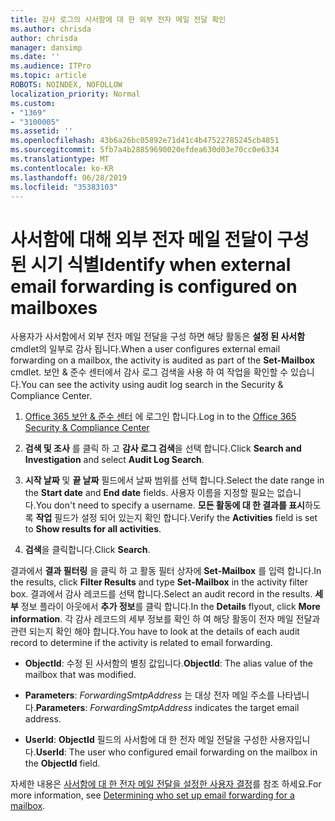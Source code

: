 ```yaml
---
title: 감사 로그의 사서함에 대 한 외부 전자 메일 전달 확인
ms.author: chrisda
author: chrisda
manager: dansimp
ms.date: ''
ms.audience: ITPro
ms.topic: article
ROBOTS: NOINDEX, NOFOLLOW
localization_priority: Normal
ms.custom:
- "1369"
- "3100005"
ms.assetid: ''
ms.openlocfilehash: 43b6a26bc05892e71d41c4b47522785245cb4851
ms.sourcegitcommit: 5fb7a4b28859690020efdea630d03e70cc0e6334
ms.translationtype: MT
ms.contentlocale: ko-KR
ms.lasthandoff: 06/28/2019
ms.locfileid: "35383103"
---
```

# <a name="identify-when-external-email-forwarding-is-configured-on-mailboxes"></a><span data-ttu-id="642da-102">사서함에 대해 외부 전자 메일 전달이 구성 된 시기 식별</span><span class="sxs-lookup"><span data-stu-id="642da-102">Identify when external email forwarding is configured on mailboxes</span></span>

<span data-ttu-id="642da-103">사용자가 사서함에서 외부 전자 메일 전달을 구성 하면 해당 활동은 **설정 된 사서함** cmdlet의 일부로 감사 됩니다.</span><span class="sxs-lookup"><span data-stu-id="642da-103">When a user configures external email forwarding on a mailbox, the activity is audited as part of the **Set-Mailbox** cmdlet.</span></span> <span data-ttu-id="642da-104">보안 & 준수 센터에서 감사 로그 검색을 사용 하 여 작업을 확인할 수 있습니다.</span><span class="sxs-lookup"><span data-stu-id="642da-104">You can see the activity using audit log search in the Security & Compliance Center.</span></span>

1. <span data-ttu-id="642da-105">[Office 365 보안 & 준수 센터](https://protection.office.com/) 에 로그인 합니다.</span><span class="sxs-lookup"><span data-stu-id="642da-105">Log in to the [Office 365 Security & Compliance Center](https://protection.office.com/)</span></span>

2. <span data-ttu-id="642da-106">**검색 및 조사** 를 클릭 하 고 **감사 로그 검색**을 선택 합니다.</span><span class="sxs-lookup"><span data-stu-id="642da-106">Click **Search and Investigation** and select **Audit Log Search**.</span></span>

3. <span data-ttu-id="642da-107">**시작 날짜** 및 **끝 날짜** 필드에서 날짜 범위를 선택 합니다.</span><span class="sxs-lookup"><span data-stu-id="642da-107">Select the date range in the **Start date** and **End date** fields.</span></span> <span data-ttu-id="642da-108">사용자 이름을 지정할 필요는 없습니다.</span><span class="sxs-lookup"><span data-stu-id="642da-108">You don't need to specify a username.</span></span> <span data-ttu-id="642da-109">**모든 활동에 대 한 결과를 표시**하도록 **작업** 필드가 설정 되어 있는지 확인 합니다.</span><span class="sxs-lookup"><span data-stu-id="642da-109">Verify the **Activities** field is set to **Show results for all activities**.</span></span>

4. <span data-ttu-id="642da-110">**검색**을 클릭합니다.</span><span class="sxs-lookup"><span data-stu-id="642da-110">Click **Search**.</span></span>

<span data-ttu-id="642da-111">결과에서 **결과 필터링** 을 클릭 하 고 활동 필터 상자에 **Set-Mailbox** 를 입력 합니다.</span><span class="sxs-lookup"><span data-stu-id="642da-111">In the results, click **Filter Results** and type **Set-Mailbox** in the activity filter box.</span></span> <span data-ttu-id="642da-112">결과에서 감사 레코드를 선택 합니다.</span><span class="sxs-lookup"><span data-stu-id="642da-112">Select an audit record in the results.</span></span> <span data-ttu-id="642da-113">**세부** 정보 플라이 아웃에서 **추가 정보**를 클릭 합니다.</span><span class="sxs-lookup"><span data-stu-id="642da-113">In the **Details** flyout, click **More information**.</span></span> <span data-ttu-id="642da-114">각 감사 레코드의 세부 정보를 확인 하 여 해당 활동이 전자 메일 전달과 관련 되는지 확인 해야 합니다.</span><span class="sxs-lookup"><span data-stu-id="642da-114">You have to look at the details of each audit record to determine if the activity is related to email forwarding.</span></span>

- <span data-ttu-id="642da-115">**ObjectId**: 수정 된 사서함의 별칭 값입니다.</span><span class="sxs-lookup"><span data-stu-id="642da-115">**ObjectId**: The alias value of the mailbox that was modified.</span></span>

- <span data-ttu-id="642da-116">**Parameters**: _ForwardingSmtpAddress_ 는 대상 전자 메일 주소를 나타냅니다.</span><span class="sxs-lookup"><span data-stu-id="642da-116">**Parameters**: _ForwardingSmtpAddress_ indicates the target email address.</span></span>

- <span data-ttu-id="642da-117">**UserId**: **ObjectId** 필드의 사서함에 대 한 전자 메일 전달을 구성한 사용자입니다.</span><span class="sxs-lookup"><span data-stu-id="642da-117">**UserId**: The user who configured email forwarding on the mailbox in the **ObjectId** field.</span></span>

<span data-ttu-id="642da-118">자세한 내용은 [사서함에 대 한 전자 메일 전달을 설정한 사용자 결정](https://docs.microsoft.com/office365/securitycompliance/auditing-troubleshooting-scenarios#determining-who-set-up-email-forwarding-for-a-mailbox)를 참조 하세요.</span><span class="sxs-lookup"><span data-stu-id="642da-118">For more information, see [Determining who set up email forwarding for a mailbox](https://docs.microsoft.com/office365/securitycompliance/auditing-troubleshooting-scenarios#determining-who-set-up-email-forwarding-for-a-mailbox).</span></span>
